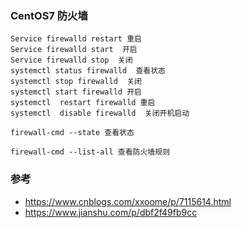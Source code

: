 ### CentOS7 防火墙

```text
Service firewalld restart 重启
Service firewalld start  开启
Service firewalld stop  关闭
systemctl status firewalld  查看状态
systemctl stop firewalld  关闭
systemctl start firewalld 开启
systemctl  restart firewalld 重启
systemctl  disable firewalld  关闭开机启动

firewall-cmd --state 查看状态

firewall-cmd --list-all 查看防火墙规则
```

### 参考
* https://www.cnblogs.com/xxoome/p/7115614.html
* https://www.jianshu.com/p/dbf2f49fb9cc


